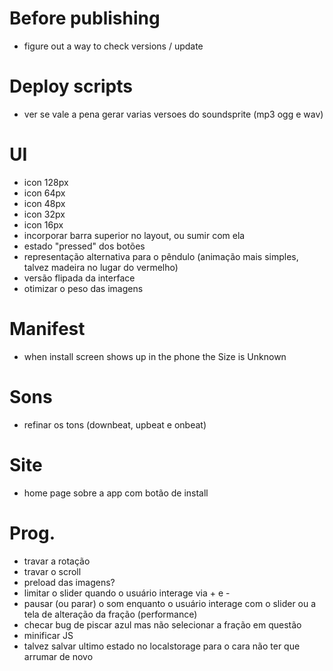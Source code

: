 
Before publishing
=================

- figure out a way to check versions / update

Deploy scripts
==============

- ver se vale a pena gerar varias versoes do soundsprite (mp3 ogg e wav)


UI
===

- icon 128px
- icon 64px
- icon 48px
- icon 32px
- icon 16px
- incorporar barra superior no layout, ou sumir com ela
- estado "pressed" dos botões
- representação alternativa para o pêndulo (animação mais simples, talvez madeira no lugar do vermelho)
- versão flipada da interface
- otimizar o peso das imagens

Manifest
========

- when install screen shows up in the phone the Size is Unknown


Sons
====

- refinar os tons (downbeat, upbeat e onbeat)

Site
====

- home page sobre a app com botão de install

Prog.
=====

- travar a rotação
- travar o scroll
- preload das imagens?
- limitar o slider quando o usuário interage via + e -
- pausar (ou parar) o som enquanto o usuário interage com o slider ou a tela de alteração da fração (performance)
- checar bug de piscar azul mas não selecionar a fração em questão
- minificar JS
- talvez salvar ultimo estado no localstorage para o cara não ter que arrumar de novo